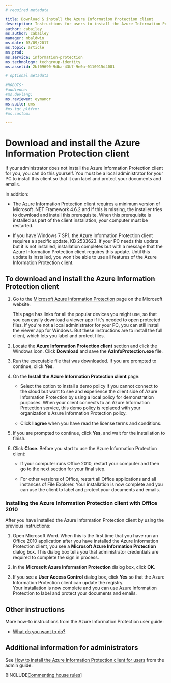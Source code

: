 ```yaml
---
# required metadata

title: Download & install the Azure Information Protection client
description: Instructions for users to install the Azure Information Protection client for Windows, so that you can classify and protect your documents and emails. 
author: cabailey
ms.author: cabailey
manager: mbaldwin
ms.date: 03/09/2017
ms.topic: article
ms.prod:
ms.service: information-protection
ms.technology: techgroup-identity
ms.assetid: 2bf09690-9dba-43b7-9e0a-0110915d4081

# optional metadata

#ROBOTS:
#audience:
#ms.devlang:
ms.reviewer: eymanor
ms.suite: ems
#ms.tgt_pltfrm:
#ms.custom:

---
```


# Download and install the Azure Information Protection client

If your administrator does not install the Azure Information Protection client for you, you can do this yourself. You must be a local administrator for your PC to install this client so that it can label and protect your documents and emails.

In addition:

- The Azure Information Protection client requires a minimum version of Microsoft .NET Framework 4.6.2 and if this is missing, the installer tries to download and install this prerequisite. When this prerequisite is installed as part of the client installation, your computer must be restarted.

- If you have Windows 7 SP1, the Azure Information Protection client requires a specific update, KB 2533623. If your PC needs this update but it is not installed, installation completes but with a message that the Azure Information Protection client requires this update. Until this update is installed, you won't be able to use all features of the Azure Information Protection client. 

## To download and install the Azure Information Protection client    

1.  Go to the [Microsoft Azure Information Protection](https://go.microsoft.com/fwlink/?LinkId=303970) page on the Microsoft website.

    This page has links for all the popular devices you might use, so that you can easily download a viewer app if it's needed to open protected files. If you're not a local administrator for your PC, you can still install the viewer app for Windows. But these instructions are to install the full client, which lets you label and protect files. 

2. Locate the **Azure Information Protection client** section and click the Windows icon. Click **Download** and save the **AzInfoProtection.exe** file.     

3. Run the executable file that was downloaded. If you are prompted to continue, click **Yes**.    

4. On the **Install the Azure Information Protection client** page:     
    - Select the option to install a demo policy if you cannot connect to the cloud but want to see and experience the client side of Azure Information Protection by using a local policy for demonstration purposes. When your client connects to an Azure Information Protection service, this demo policy is replaced with your organization's Azure Information Protection policy.    

    - Click **I agree** when you have read the license terms and conditions.    

5. If you are prompted to continue, click **Yes**, and wait for the installation to finish.    

6. Click **Close**. Before you start to use the Azure Information Protection client:    

    - If your computer runs Office 2010, restart your computer and then go to the next section for your final step.    
        
    - For other versions of Office, restart all Office applications and all instances of File Explorer. Your installation is now complete and you can use the client to label and protect your documents and emails.    

### Installing the Azure Information Protection client with Office 2010    
After you have installed the Azure Information Protection client by using the previous instructions:    

1. Open Microsoft Word. When this is the first time that you have run an Office 2010 application after you have installed the Azure Information Protection client, you see a **Microsoft Azure Information Protection** dialog box. This dialog box tells you that administrator credentials are required to complete the sign in process.

2. In the **Microsoft Azure Information Protection** dialog box, click **OK**.

3. If you see a **User Access Control** dialog box, click **Yes** so that the Azure Information Protection client can update the registry.   
Your installation is now complete and you can use Azure Information Protection to label and protect your documents and emails.

## Other instructions    
More how-to instructions from the Azure Information Protection user guide:

- [What do you want to do?](client-user-guide.md#what-do-you-want-to-do)

## Additional information for administrators    
See [How to install the Azure Information Protection client for users](client-admin-guide.md#how-to-install-the-azure-information-protection-client-for-users) from the admin guide.
 

[!INCLUDE[Commenting house rules](../includes/houserules.md)]  
